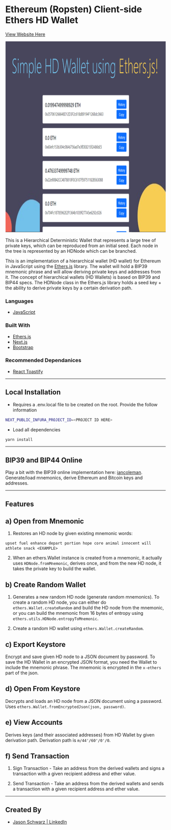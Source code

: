 # Ethereum (Ropsten) Client-side Ethers HD Wallet

[View Website Here](https://ethers-client-hd-wallet.vercel.app/)

<p align=”center”>
<img src="public/Simple-HD-Wallet.png" alt="Logo" width="800" height="600">
</p>

<!-- ABOUT THE PROJECT -->

This is a Hierarchical Deterministic Wallet that represents a large tree of private keys, which can be reproduced from an initial seed. Each node in the tree is represented by an HDNode which can be branched.

This is an implementation of a hierarchical wallet (HD wallet) for Ethereum in JavaScript using the [Ethers.js](https://github.com/ethers-io/ethers.js) library. The wallet will hold a BIP39 mnemonic phrase and will allow deriving private keys and addresses from it. The concept of hierarchical wallets (HD Wallets) is based on BIP39 and BIP44 specs. The HDNode class in the Ethers.js library holds a seed key + the ability to derive private keys by a certain derivation path.

### Languages

- [JavaScript](https://www.javascript.com/)

### Built With

- [Ethers.js](https://docs.ethers.io/v5/)
- [Next.js](https://nextjs.org/)
- [Bootstrap](https://getbootstrap.com/)

### Recommended Dependanices

- [React Toastify](https://github.com/fkhadra/react-toastify#readme)

<!-- GETTING STARTED -->

---

## Local Installation

- Requires a .env.local file to be created on the root. Provide the follow information

```bash
NEXT_PUBLIC_INFURA_PROJECT_ID=<PROJECT ID HERE>
```

- Load all dependencies

```bash
yarn install
```

---

## BIP39 and BIP44 Online

Play a bit with the BIP39 online implementation here: [iancoleman](https://iancoleman.io/bip39). Generate/load mnemonics, derive Ethereum and Bitcoin keys and addresses.

---

## Features

## a) Open from Mnemonic

1. Restores an HD node by given existing mnemonic words:

```
upset fuel enhance depart portion hope core animal innocent will athlete snack <EXAMPLE>
```

2. When an ethers.Wallet instance is created from a mnemonic, it actually uses `HDNode.fromMnemonic`, derives once, and from the new HD node, it takes the private key to build the wallet.

## b) Create Random Wallet

1. Generates a new random HD node (generate random mnemonics). To create a random HD node, you can either do `ethers.Wallet.createRandom` and build the HD node from the mnemonic, or you can build the mnemonic from 16 bytes of entropy using `ethers.utils.HDNode.entropyToMnemonic`.

2. Create a random HD wallet using `ethers.Wallet.createRandom`.

## c) Export Keystore

Encrypt and save given HD node to a JSON document by password. To save the HD Wallet in an encrypted JSON format, you need the Wallet to include the mnemonic phrase. The mnemonic is encrypted in the `x-ethers` part of the json.

## d) Open From Keystore

Decrypts and loads an HD node from a JSON document using a password. Uses `ethers.Wallet.fromEncryptedJson(json, password)`.

## e) View Accounts

Derives keys (and their associated addresses) from HD Wallet by given derivation path. Derivation path is `m/44'/60'/0'/0`.

## f) Send Transaction

1. Sign Transaction - Take an address from the derived wallets and signs a transaction with a given recipient address and ether value.

2. Send Transaction - Take an address from the derived wallets and sends a transaction with a given recipient address and ether value.

---

## Created By

- [Jason Schwarz | LinkedIn](https://www.linkedin.com/in/jason-schwarz-75b91482/)
